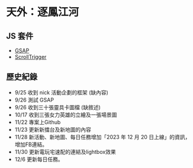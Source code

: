 # 天外：逐鳳江河


## JS 套件

- [GSAP](https://greensock.com/)
- [ScrollTrigger](https://greensock.com/)

## 歷史紀錄

- 9/25 收到 nick 活動企劃的框架 (缺內容)
- 9/26 測試 GSAP
- 9/26 收到三十張靈具卡圖檔 (缺敘述)
- 10/17 收到三張女力英雄的立繪及一張場景圖
- 11/22 專案上Github
- 11/23 更新新擂台及新地圖的內容
- 11/28 新活動、新地圖、每日任務增加「2023 年 12 月 20 日上線」的資訊，增加FB連結。
- 11/30 更新電玩宅速配的連結及lightbox效果
- 12/6  更新每日任務。